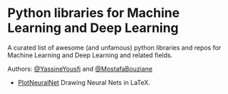 # Python libraries for Machine Learning and Deep Learning
A curated list of awesome (and unfamous) python libraries and repos for Machine Learning and Deep Learning and related fields.

Authors: [@YassineYousfi](https://github.com/yassineyousfi) and [@MostafaBouziane](https://github.com/MostafaBouziane) 

* [PlotNeuralNet](https://github.com/HarisIqbal88/PlotNeuralNet?fbclid=IwAR2jJp3OaX7RnLuSHpiUlvYBP9--EvZdqhrB419amTmywuMhw15FVuMXf9M)
Drawing Neural Nets in LaTeX.
